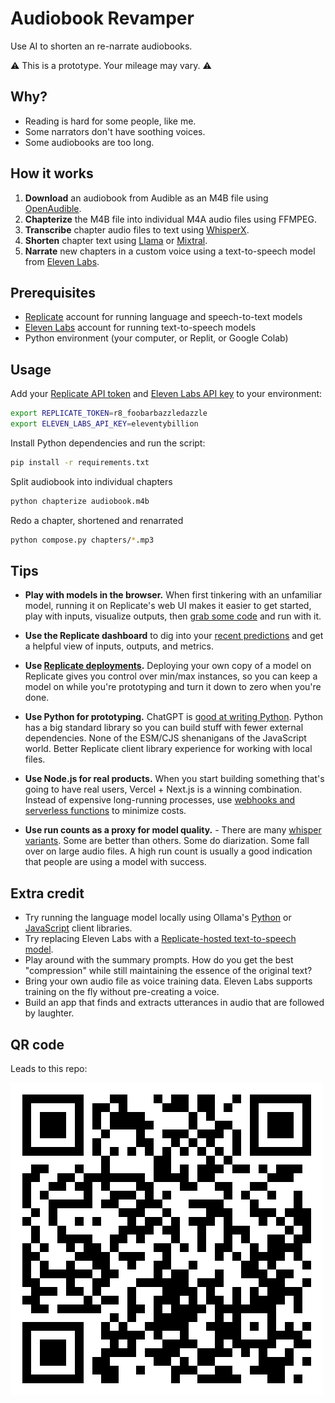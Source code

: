 # Audiobook Revamper

Use AI to shorten an re-narrate audiobooks.

⚠️ This is a prototype. Your mileage may vary. ⚠️

## Why?

- Reading is hard for some people, like me.
- Some narrators don't have soothing voices.
- Some audiobooks are too long.

## How it works

1. **Download** an audiobook from Audible as an M4B file using [OpenAudible](https://openaudible.org).
1. **Chapterize** the M4B file into individual M4A audio files using FFMPEG.
1. **Transcribe** chapter audio files to text using [WhisperX](https://replicate.com/daanelson/whisperx).
1. **Shorten** chapter text using [Llama](https://replicate.com/meta/llama-2-70b-chat) or [Mixtral](https://replicate.com/mistralai/mixtral-8x7b-instruct-v0.1).
1. **Narrate** new chapters in a custom voice using a text-to-speech model from [Eleven Labs](https://elevenlabs.io/voice-lab).

## Prerequisites

- [Replicate](https://replicate.com) account for running language and speech-to-text models
- [Eleven Labs](https://elevenlabs.io/) account for running text-to-speech models
- Python environment (your computer, or Replit, or Google Colab)

## Usage

Add your [Replicate API token](https://replicate.com/account) and [Eleven Labs API key](https://elevenlabs.io/) to your environment:

```sh
export REPLICATE_TOKEN=r8_foobarbazzledazzle
export ELEVEN_LABS_API_KEY=eleventybillion
```

Install Python dependencies and run the script:

```sh
pip install -r requirements.txt
```

Split audiobook into individual chapters

```sh
python chapterize audiobook.m4b
```

Redo a chapter, shortened and renarrated

```sh
python compose.py chapters/*.mp3
```

## Tips

- **Play with models in the browser.** When first tinkering with an unfamiliar model, running it on Replicate's web UI makes it easier to get started, play with inputs, visualize outputs, then [grab some code](https://replicate.com/vaibhavs10/incredibly-fast-whisper?input=python) and run with it.

- **Use the Replicate dashboard** to dig into your [recent predictions](https://replicate.com) and get a helpful view of inputs, outputs, and metrics.

- **Use [Replicate deployments](https://replicate.com/docs/deployments).** Deploying your own copy of a model on Replicate gives you control over min/max instances, so you can keep a model on while you're prototyping and turn it down to zero when you're done.

- **Use Python for prototyping.** ChatGPT is [good at writing Python](https://chat.openai.com/g/g-jcrLaezCM-pythonista). Python has a big standard library so you can build stuff with fewer external dependencies. None of the ESM/CJS shenanigans of the JavaScript world. Better Replicate client library experience for working with local files.

- **Use Node.js for real products.** When you start building something that's going to have real users, Vercel + Next.js is a winning combination. Instead of expensive long-running processes, use [webhooks and serverless functions](https://replicate.com/docs/webhooks) to minimize costs.

- **Use run counts as a proxy for model quality.** - There are many [whisper variants](https://replicate.com/explore?query=whisper). Some are better than others. Some do diarization. Some fall over on large audio files. A high run count is usually a good indication that people are using a model with success.

## Extra credit

- Try running the language model locally using Ollama's [Python](https://github.com/ollama/ollama-python) or [JavaScript](https://github.com/ollama/ollama-js) client libraries.
- Try replacing Eleven Labs with a [Replicate-hosted text-to-speech model](https://replicate.com/explore?query=tts).
- Play around with the summary prompts. How do you get the best "compression" while still maintaining the essence of the original text?
- Bring your own audio file as voice training data. Eleven Labs supports training on the fly without pre-creating a voice.
- Build an app that finds and extracts utterances in audio that are followed by laughter.


## QR code

Leads to this repo:

![QR Code](qr.png)